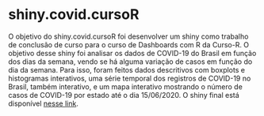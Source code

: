 
# shiny.covid.cursoR

<!-- badges: start -->
<!-- badges: end -->

O objetivo do shiny.covid.cursoR foi desenvolver um shiny como trabalho de conclusão de curso para o curso de Dashboards com R da Curso-R. O objetivo desse shiny foi analisar os dados de COVID-19 do Brasil em função dos dias da semana, vendo se há alguma variação de casos em função do dia da semana. Para isso, foram feitos dados descritivos com boxplots e histogramas interativos, uma série temporal dos registros de COVID-19 no Brasil, também interativo, e um mapa interativo mostrando o número de casos de COVID-19 por estado até o dia 15/06/2020. O shiny final está disponível [nesse link](https://paulolaurence.shinyapps.io/analise_covid_dias/).
